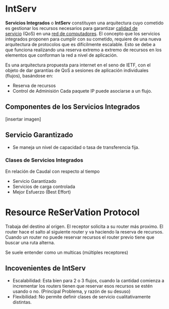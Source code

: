 # IntServ
**Servicios Integrados** o **IntServ** constituyen una arquitectura cuyo cometido es gestionar los recursos necesarios para garantizar [calidad de servicio](https://es.wikipedia.org/wiki/Calidad_de_servicio "Calidad de servicio") (QoS) en una [red de computadores](https://es.wikipedia.org/wiki/Red_de_computadores "Red de computadores"). El concepto que los servicios integrados proponen para cumplir con su cometido, requiere de una nueva arquitectura de protocolos que es difícilmente escalable. Esto se debe a que funciona realizando una reserva extremo a extremo de recursos en los elementos que conforman la red a nivel de aplicación.

Es una arquitectura propuesta para internet en el seno de IETF, con el objeto de dar garantías de QoS a sesiones de aplicación individuales (flujos), basándose en:
* Reserva de recursos
* Control de Adminisión
Cada paquete IP puede asociarse a un flujo.

## Componentes de los Servicios Integrados
[insertar imagen]

## Servicio Garantizado
* Se maneja un nivel de capacidad o tasa de transferencia fija.
### Clases de Servicios Integrados
En relación de Caudal con respecto al tiempo
* Servicio Garantizado
* Servicios de carga controlada
* Mejor Esfuerzo (Best Effort)

# Resource ReSerVation Protocol
Trabaja del destino al origen. El receptor solicita a su router más proximo. El router hace el salto al siguiente router y va haciendo la reserva de recursos. Cuando un router no puede reservar recursos el router previo tiene que buscar una ruta alterna.

Se suele entender como un multicas (múltiples receptores)
## Incovenientes de IntServ
* Escalabilidad: Esta bien para 2 o 3 flujos, cuando la cantidad comienza a incrementar los routers tienen que reservar esos recursos se estén usando o no. (Principal Problema, y razón de su desuso)
* Flexibilidad: No permite definir clases de servicio cualitativamente distintas.